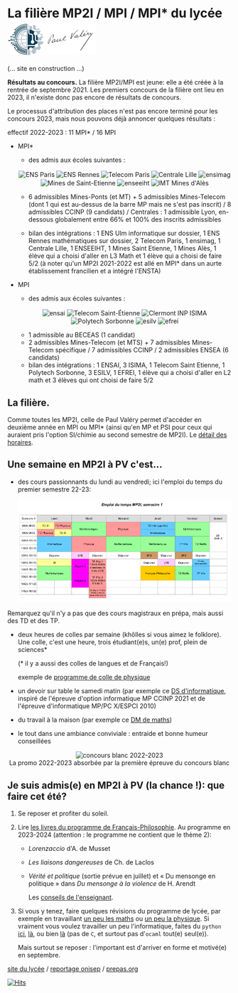 <div>
<h1><span style="vertical-align: middle;">La filière MP2I / MPI / MPI* du lycée</span> <img src="images/logo.png" alt="Paul Valéry" width="200" style="vertical-align: middle;" /></h1>
</div>

(... site en construction ...)

**Résultats au concours.** La filière MP2I/MPI est jeune: elle a été créée à la
rentrée de septembre 2021. Les premiers concours de la filière ont
lieu en 2023, il n'existe donc pas encore de résultats de concours.

Le processus d'attribution des places n'est pas encore terminé pour
les concours 2023, mais nous pouvons déjà annoncer quelques résultats :

effectif 2022-2023 : 11 MPI* / 16 MPI

* MPI\*
  * des admis aux écoles suivantes :
  <p style="text-align: center;">
  <img
  src="https://www.ens.psl.eu/sites/default/files/inline-images/logo.jpg"
  alt="ENS Paris" height="80" style="vertical-align: middle;" />
  <img
  src="https://edu.ens-rennes.fr/pluginfile.php/1/core_admin/logocompact/300x300/1647609317/ENS%20Rennes%20%281%29.png"
  alt="ENS Rennes" height="80" style="vertical-align: middle;" />
      <img src="https://www.fondation-mines-telecom.org/wp-content/uploads/2019/06/Logo-T%C3%A9l%C3%A9com-Paris-IP-Paris.png" alt="Telecom Paris" height="80" style="vertical-align: middle;" />
      <img src="https://centralelille.fr/wp-content/uploads/2019/07/Centrale-Lille.png" alt="Centrale Lille" height="80" style="vertical-align: middle;" />
    <img src="https://ensimag.grenoble-inp.fr/uas/alias2/LOGO/Grenoble+INP+-+Ensimag+%28couleur%2C+RVB%2C+120px%29.png" alt="ensimag" height="80" style="vertical-align: middle;" />
    <img
  src="https://www.fondation-mines-telecom.org/wp-content/uploads/2018/10/Mines_Saint_Etienne_IMT_RVB-300x300.png"
  alt="Mines de Saint-Etienne" height="80" style="vertical-align:
  middle;" />
  <img
  src="https://www.enseeiht.fr/error/resources/img/logo-enseeiht.png" alt="enseeiht" height="65" style="vertical-align:
  middle;" />
      <img
  src="https://www.imt-mines-ales.fr/themes/custom/boots/assets/images/logo.svg"
  alt="IMT Mines d'Alès" height="80" style="vertical-align:
  middle;" />
  </p>
  
  * 6 admissibles Mines-Ponts (et MT) + 5 admissibles
    Mines-Telecom (dont 1 qui est au-dessus de la barre MP mais ne s'est
   pas inscrit) / 8 admissibles CCINP (9 candidats) / Centrales : 1
   admissible Lyon, en-dessous globalement entre 66% et 100% des
   inscrits admissibles
   
   * bilan des intégrations : 1 ENS Ulm informatique sur dossier, 1
    ENS Rennes mathématiques sur dossier, 2 Telecom Paris, 1 ensimag,
    1 Centrale Lille, 1 ENSEEIHT, 1 Mines Saint Etienne, 1 Mines Alès,
    1 élève qui a choisi d'aller en L3 Math et 1 élève qui a choisi de
    faire 5/2 (à noter qu'un MP2I 2021-2022 est allé en MPI\* dans un
    aurte établissement francilien et a intégré l'ENSTA)

* MPI
  * des admis aux écoles suivantes :
  <p style="text-align: center;">
      <img
  src="https://ensai.fr/wp-content/themes/ensai/ensai_img/logo.png"
  alt="ensai" height="80" style="vertical-align: middle;" />
        <img
  src="https://www.telecom-st-etienne.fr/core/views/29e7396b6b/asset/images/logo.svg"
  alt="Telecom Saint-Étienne" height="80" style="vertical-align: middle;" />
      <img
    src="https://www.clermont-auvergne-inp.fr/wp-content/uploads/2021/12/logo_isima.png"
    alt="Clermont INP ISIMA" height="80" style="vertical-align: middle;" />
      <img src="https://sciences.sorbonne-universite.fr/sites/default/files/media/2020-03/Logo_Polytech_Sorbonne_1920x660.png" alt="Polytech Sorbonne" height="80" style="vertical-align: middle;" />
      <img src="https://www.esilv.fr/ecole-ingenieur/wp-content/uploads/2020/09/logo-esilv-ecole-ingenieur.png" alt="esilv" height="80" style="vertical-align: middle;" />
      <img src="https://www.efrei.fr/wp-content/uploads/2022/02/LOGO_EFREI-PRINT_EFREI-WEB-450x147.png" alt="efrei" height="80" style="vertical-align: middle;" />
  </p>

  * 1 admissible au BECEAS (1 candidat)
  * 2 admissibles Mines-Telecom (et MTS) + 7 admissibles
    Mines-Telecom spécifique / 7 admissibles CCINP / 2 admissibles ENSEA
   (6 candidats)
   * bilan des intégrations : 1 ENSAI, 3 ISIMA, 1 Telecom Saint
   Etienne, 1 Polytech Sorbonne, 3 ESILV, 1 EFREI, 1 élève qui a
   choisi d'aller en L2 math et 3 élèves qui ont choisi de faire 5/2

## La filière.

Comme toutes les MP2I, celle de Paul Valéry permet
d'accéder en deuxième année en MPI ou MPI* (ainsi qu'en MP et PSI pour
ceux qui auraient pris l'option SI/chimie au second semestre de
MP2I). Le <a href="https://prepas.org/?article=42" target="_blank">détail des horaires</a>.

## Une semaine en MP2I à PV c'est...

* des cours passionnants du lundi au vendredi; ici l'emploi du temps du
   premier semestre 22-23:
   
   ![](images/Edt_MP2I_22_23_sem1.png)

Remarquez qu'il n'y a pas que des cours magistraux en prépa, mais aussi des
TD et des TP.

* deux heures de colles par semaine (khôlles si vous aimez le folklore).
   Une colle, c'est une heure, trois étudiant(e)s, un(e) prof, plein de
   sciences*

   (* il y a aussi des colles de langues et de Français!)
   
   exemple de [programme de colle de physique](semaine_2023-05-15.pdf)
* un devoir sur table le samedi matin (par exemple ce [DS
  d'informatique](ds3_2022-2023.pdf), inspiré de l'épreuve d'option
  informatique MP CCINP 2021 et de l'épreuve
  d'informatique MP/PC X/ESPCI 2010)

* du travail à la maison (par exemple ce [DM de maths](DM_17.pdf))

* le tout dans une ambiance conviviale : entraide et bonne humeur
  conseillées
  
<center>
<img src="images/classe.jpg" alt="concours blanc 2022-2023"
width="400" style="vertical-align: middle;" /><br />
<span>La promo 2022-2023 absorbée par la première épreuve du concours
blanc</span>
</center>


## Je suis admis(e) en MP2I à PV (la chance !): que faire cet été?

1. Se reposer et profiter du soleil.

2. Lire [les livres du programme de Français-Philosophie](https://www.enseignementsup-recherche.gouv.fr/fr/bo/2023/Hebdo28/ESRS2317934A). Au programme
   en 2023-2024 (attention : le programme ne contient que le thème 2):
   * _Lorenzaccio_ d'A. de Musset
   * _Les liaisons dangereuses_ de Ch. de Laclos
   * _Vérité et politique_ (sortie prévue en juillet) et « Du mensonge
     en politique » dans _Du mensonge à la violence_ de H. Arendt
     
     Les <a href="https://cahier-de-prepa.fr/mp2i-pv/download?id=1149">conseils de l'enseignant</a>.
   
3. Si vous y tenez, faire quelques révisions du programme de lycée, par
   exemple en travaillant <a href="https://colasbd.github.io/cdc/" target="_blank">un peu les
   maths</a> ou <a href="https://colasbd.github.io/cde/" target="_blank">un peu la
   physique</a>. Si vraiment vous voulez
   travailler un peu l'informatique, faites du `python`
   <a href="https://www.france-ioi.org/" target="_blank">ici</a>,
   <a href="https://www.codewars.com/?language=python" target="_blank">là</a>, ou bien
   <a href="https://www.codingame.com/start" target="_blank">là</a> (pas de `C`, et surtout pas
   d'`ocaml` tout(e) seul(e)).
   
   Mais surtout se reposer : l'important est d'arriver en forme et motivé(e) en
   septembre.

<a
href="https://pia.ac-paris.fr/serail/jcms/s2_1627631/fr/cite-scolaire-paul-valery"
target="_blank">site du lycée</a>
/ <a
href="https://www.onisep.fr/formation/apres-le-bac-les-etudes-superieures/ma-premiere-annee-en/ma-premiere-annee-en-prepa/prepa-mp2i-mathematiques-physique-ingenierie-et-informatique"
target="_blank">reportage onisep</a>
/ <a href="https://prepas.org/" target="_blank">prepas.org</a>

[![Hits](https://hits.seeyoufarm.com/api/count/incr/badge.svg?url=https%3A%2F%2Fineskkk.github.io%2Fentrer-en-mp2i-a-pv%2F&count_bg=%233684C5&title_bg=%23555555&icon=&icon_color=%23E7E7E7&title=hits&edge_flat=false)](https://hits.seeyoufarm.com)
